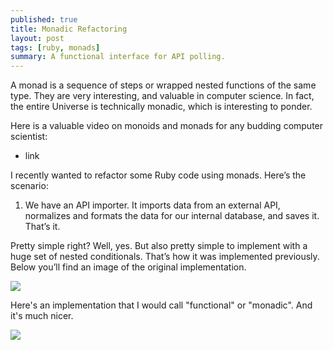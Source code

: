 ```yaml
---
published: true
title: Monadic Refactoring
layout: post
tags: [ruby, monads]
summary: A functional interface for API polling.
---
```

A monad is a sequence of steps or wrapped nested functions of the same type. They are very interesting, and valuable in computer science. In fact, the entire Universe is technically monadic, which is interesting to ponder. 

Here is a valuable video on monoids and monads for any budding computer scientist:
- link

I recently wanted to refactor some Ruby code using monads. Here’s the scenario:
1. We have an API importer. It imports data from an external API, normalizes and formats the data for our internal database, and saves it. That’s it.

Pretty simple right? Well, yes. But also pretty simple to implement with a huge set of nested conditionals. That’s how it was implemented previously. Below you’ll find an image of the original implementation.

![](http://i.imgur.com/HYeeqvr.png)

Here's an implementation that I would call "functional" or "monadic". And it's much nicer.

![](http://i.imgur.com/FPVvoBZ.png)
